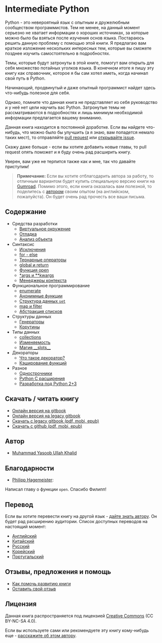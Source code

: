 # Intermediate Python

Python - это невероятный язык с опытным и дружелюбным сообществом программистов.
Тем не менее, на данный момент серьезно не хватает информации о хороших источниках,
за которые можно было бы взяться после изучения основ языка. Постараюсь решить данную
проблему с помощью этой книги. Я предлагаю вам краткое изложение нескольких
интересных тем, которые вы сможете позднее изучить самостоятельно в
подробностях.

Темы, которые будут затронуты в этой книге, помогут вам открыть для себя
множество потайных уголков языка. В конечном итоге я пишу эту книгу как
справочник, которое я бы сам хотел иметь, когда начинал свой путь в Python.

Начинающий, продвинутый и даже опытный программист найдет здесь что-нибудь
полезное для себя.

Однако, помните что данная книга не представляет из себя руководство и у неё
нет цели научить вас Python. Затронутые темы не рассматриваются в подробностях
и лишь минимум необходимой информации предлагается вашему вниманию.

Данная книга находится в постоянной доработке. Если вы найдете
что-нибудь, что можно было бы улучшить (а я знаю, вам попадется немало таких
мест), то отправляйте [pull request](https://github.com/lancelote/interpy-ru/pull/new/master)
или [открывайте issue](https://github.com/lancelote/interpy-ru/issues/new).

Скажу даже больше - если вы хотите добавить новые главы, то pull request опять
поможет и я буду очень рад расширить книгу.

Уверен, вам уже не терпится также как и мне, так что давайте приступим!

> **Примечание:** Если вы хотите отблагодарить автора за работу, то
отличным вариантом будет купить специальную версию книги на
[Gumroad](https://gum.co/intermediate_python). Помимо этого, если книга
оказалась вам полезной, то поделитесь с [автором](mailto:yasoob.khld@gmail.com)
своим опытом (на английском, пожалуйста). Он будет очень рад прочесть все
ваши письма.

## Содержание

- Средства разработки
  - [Виртуальное окружение](book/virtual_environment.md)
  - [Отладка](book/debugging.md)
  - [Анализ объекта](book/object_introspection.md)
- Синтаксис
  - [Исключения](book/exceptions.md)
  - [for - else](book/for_-_else.md)
  - [Тернарные операторы](book/ternary_operators.md)
  - [global и return](book/global_&_return.md)
  - [Функция open](book/open_function.md)
  - [\*args и \*\*kwargs](book/args_and_kwargs.md)
  - [Менеджеры контекста](book/context_managers.md)
- Функциональное программирование
  - [enumerate](book/enumerate.md)
  - [Анонимные функции](book/lambdas.md)
  - [Структура данных ``set``](book/set_-_data_structure.md)
  - [map и filter](book/map_filter.md)
  - [Абстракция списков](book/comprehensions.md)
- Структуры данных
  - [Генераторы](book/generators.md)
  - [Корутины](book/coroutines.md)
- Типы данных
  - [collections](book/collections.md)
  - [Изменяемость](book/mutation.md)
  - [Магия \_\_slots\_\_](book/__slots__magic.md)
- Декораторы
  - [Что такое декоратор?](book/decorators.md)
  - [Кэширование функций](book/function_caching.md)
- Разное
  - [Однострочники](book/one_liners.md)
  - [Python C расширения](book/python_c_extension.md)
  - [Разработка под Python 2+3](book/targeting_python_2_3.md)

## Скачать / читать книгу

 - [Онлайн версия на gitbook][4]
 - [Онлайн версия на legacy gitbook][1]
 - [Скачать с legacy gitbook (pdf, mobi, epub)][3]
 - [Скачать с github (pdf, mobi, epub)][2]

## Автор

- [Muhammad Yasoob Ullah Khalid](https://github.com/yasoob)

## Благодарности

- [Philipp Hagemeister](https://github.com/phihag):

Написал главу о функции `open`. Спасибо Филипп!

## Перевод

Если вы хотите перевести книгу на другой язык - [дайте знать автору](mailto:yasoob.khld@gmail.com).
Он будет рад расширению аудитории. Список доступных переводов на настоящий
момент:

- [Английский](https://github.com/yasoob/intermediatePython)
- [Китайский](https://github.com/eastlakeside/interpy-zh)
- [Русский](https://github.com/lancelote/interpy-ru)
- [Корейский](https://github.com/DDanggle/interpy-kr)
- [Португальский](https://github.com/joanasouza/intermediatePython)

## Отзывы, предложения и помощь

 - [Как помочь развитию книги](CONTRIBUTING.md)
 - [Оставить свой отзыв](https://github.com/lancelote/interpy-ru/issues/new)

## Лицензия

Данная книга распространяется под лицензией
[Creative Commons](http://creativecommons.org/licenses/by-nc-sa/4.0/) (CC BY-NC-SA 4.0).

Если вы используете сами или рекомендуете эту книгу кому-нибудь еще - [расскажите об этом автору](mailto:yasoob.khld@gmail.com).

 [1]: https://lancelote.gitbooks.io/intermediate-python/content/
 [2]: https://github.com/lancelote/interpy-ru/releases/tag/v1.2.0
 [3]: https://www.gitbook.com/book/lancelote/intermediate-python/details
 [4]: https://pavel-karateev.gitbook.io/intermediate-python/
